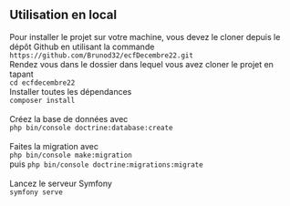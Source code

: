 ## Utilisation en local

Pour installer le projet sur votre machine, vous devez le cloner depuis le dépôt Github en utilisant la commande
<br/>
  `https://github.com/Brunod32/ecfDecembre22.git`
<br/>
  Rendez vous dans le dossier dans lequel vous avez cloner le projet en tapant
<br/>
  `cd ecfdecembre22` 
<br/>
  Installer toutes les dépendances 
<br/> 
 `composer install`  
<br/>
  Créez la base de données avec
<br/>
  `php bin/console doctrine:database:create`  
<br/>
  Faites la migration avec 
<br/>
 `php bin/console make:migration`  
 puis `php bin/console doctrine:migrations:migrate`  
<br/>
  Lancez le serveur Symfony 
<br/>
  `symfony serve`  